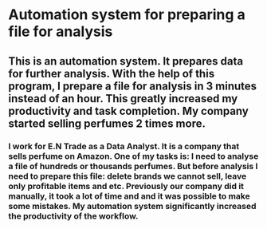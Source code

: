 # Automation system for preparing a file for analysis

## This is an automation system. It prepares data for further analysis. With the help of this program, I prepare a file for analysis in 3 minutes instead of an hour. This greatly increased my productivity and task completion. My company started selling perfumes 2 times more.

### I work for E.N Trade as a Data Analyst. It is a company that sells perfume on Amazon. One of my tasks is: I need to analyse a file of hundreds or thousands perfumes. But before analysis I need to prepare this file: delete brands we cannot sell, leave only profitable items and etc. Previously our company did it manually, it took a lot of time and and it was possible to make some mistakes. My automation system significantly increased the productivity of the workflow.